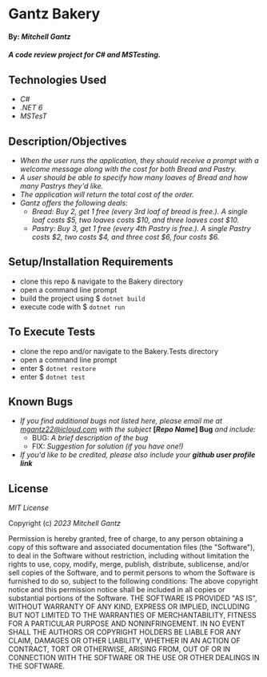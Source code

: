 # Gantz Bakery


#### By: _Mitchell Gantz_

#### _A code review project for C# and MSTesting._

## Technologies Used

- _C#_
- _.NET 6_
- _MSTesT_

## Description/Objectives

- _When the user runs the application, they should receive a prompt with a welcome message along with the cost for both Bread and Pastry._
- _A user should be able to specify how many loaves of Bread and how many Pastrys they'd like._
- _The application will return the total cost of the order._
- _Gantz offers the following deals:_
  - _Bread: Buy 2, get 1 free (every 3rd loaf of bread is free.). A single loaf costs $5, two loaves costs $10, and three loaves cost $10._
  - _Pastry: Buy 3, get 1 free (every 4th Pastry is free.). A single Pastry costs $2, two costs $4, and three cost $6, four costs $6._

## Setup/Installation Requirements 

* clone this repo & navigate to the Bakery directory
* open a command line prompt
* build the project using $ `dotnet build`
* execute code with $ `dotnet run`

## To Execute Tests

* clone the repo and/or navigate to the Bakery.Tests directory
* open a command line prompt
* enter $ `dotnet restore`
* enter $ `dotnet test`

## Known Bugs

- _If you find additional bugs not listed here, please email me at mgantz22@icloud.com with the subject_ **[_Repo Name_] Bug** _and include:_
  - BUG: _A brief description of the bug_
  - FIX: _Suggestion for solution (if you have one!)_
- _If you'd like to be credited, please also include your_ **_github user profile link_**

## License

_MIT License_

Copyright (c) _2023_  _Mitchell Gantz_

Permission is hereby granted, free of charge, to any person obtaining a copy
of this software and associated documentation files (the "Software"), to deal
in the Software without restriction, including without limitation the rights
to use, copy, modify, merge, publish, distribute, sublicense, and/or sell
copies of the Software, and to permit persons to whom the Software is
furnished to do so, subject to the following conditions:
The above copyright notice and this permission notice shall be included in all
copies or substantial portions of the Software.
THE SOFTWARE IS PROVIDED "AS IS", WITHOUT WARRANTY OF ANY KIND, EXPRESS OR IMPLIED, 
INCLUDING BUT NOT LIMITED TO THE WARRANTIES OF MERCHANTABILITY, FITNESS FOR A PARTICULAR 
PURPOSE AND NONINFRINGEMENT. IN NO EVENT SHALL THE AUTHORS OR COPYRIGHT HOLDERS 
BE LIABLE FOR ANY CLAIM, DAMAGES OR OTHER LIABILITY, WHETHER IN AN ACTION OF CONTRACT,
TORT OR OTHERWISE, ARISING FROM, OUT OF OR IN CONNECTION WITH THE SOFTWARE OR THE USE
OR OTHER DEALINGS IN THE SOFTWARE.